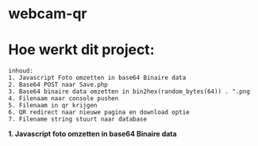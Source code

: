 # webcam-qr

# Hoe werkt dit project:

```
inhoud: 
1. Javascript Foto omzetten in base64 Binaire data
2. Base64 POST naar Save.php
3. Base64 binaire data omzetten in bin2hex(random_bytes(64)) . ".png
4. Filenaam naar console pushen
5. Filenaam in qr krijgen
6. QR redirect naar nieuwe pagina en download optie
7. Filename string stuurt naar database
```

**1. Javascript foto omzetten in base64 Binaire data**

